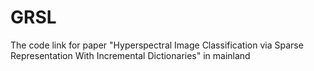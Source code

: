 # GRSL
The code link for paper "Hyperspectral Image Classification via Sparse Representation With Incremental Dictionaries" in mainland
